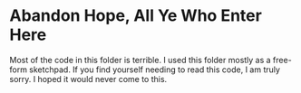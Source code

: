 # Abandon Hope, All Ye Who Enter Here

Most of the code in this folder is terrible. I used this folder mostly as a free-form sketchpad.
If you find yourself needing to read this code, I am truly sorry. I hoped it would never come to
this. 